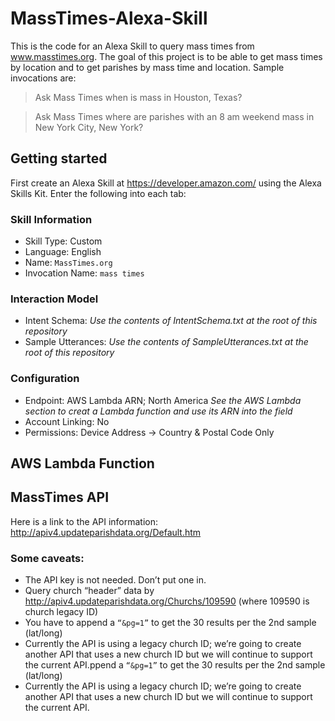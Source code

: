 # MassTimes-Alexa-Skill

This is the code for an Alexa Skill to query mass times from www.masstimes.org. The goal of this project is to be able to get mass times by location and to get parishes by mass time and location. Sample invocations are:
> Ask Mass Times when is mass in Houston, Texas?

> Ask Mass Times where are parishes with an 8 am weekend mass in New York City, New York?

## Getting started

First create an Alexa Skill at https://developer.amazon.com/ using the Alexa Skills Kit. Enter the following into each tab:

### Skill Information
* Skill Type: Custom
* Language: English
* Name: `MassTimes.org`
* Invocation Name: `mass times`
### Interaction Model
* Intent Schema: *Use the contents of IntentSchema.txt at the root of this repository*
* Sample Utterances: *Use the contents of SampleUtterances.txt at the root of this repository*
### Configuration
* Endpoint: AWS Lambda ARN; North America *See the AWS Lambda section to creat a Lambda function and use its ARN into the field*
* Account Linking: No
* Permissions: Device Address -> Country & Postal Code Only

## AWS Lambda Function

## MassTimes API
Here is a link to the API information: http://apiv4.updateparishdata.org/Default.htm
 
### Some caveats:
* The API key is not needed.  Don’t put one in.
* Query church “header” data by http://apiv4.updateparishdata.org/Churchs/109590 (where 109590 is church legacy ID)
* You have to append a `“&pg=1”` to get the 30 results per the 2nd sample (lat/long)
* Currently the API is using a legacy church ID; we’re going to create another API that uses a new church ID but we will continue to support the current API.ppend a `“&pg=1”` to get the 30 results per the 2nd sample (lat/long)
* Currently the API is using a legacy church ID; we’re going to create another API that uses a new church ID but we will continue to support the current API.
